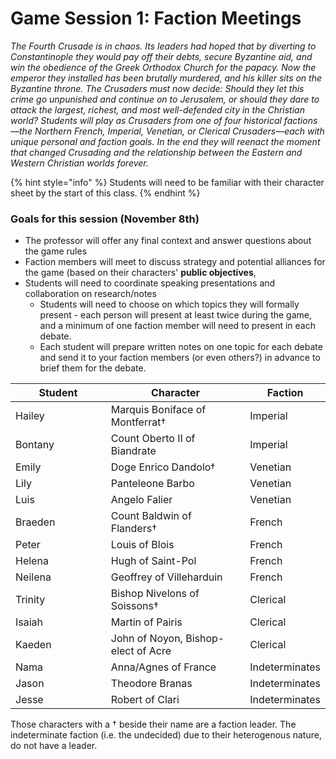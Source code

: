 # Game Session 1: Faction Meetings

_The Fourth Crusade is in chaos. Its leaders had hoped that by diverting to Constantinople they would pay off their debts, secure Byzantine aid, and win the obedience of the Greek Orthodox Church for the papacy. Now the emperor they installed has been brutally murdered, and his killer sits on the Byzantine throne. The Crusaders must now decide: Should they let this crime go unpunished and continue on to Jerusalem, or should they dare to attack the largest, richest, and most well-defended city in the Christian world? Students will play as Crusaders from one of four historical factions—the Northern French, Imperial, Venetian, or Clerical Crusaders—each with unique personal and faction goals. In the end they will reenact the moment that changed Crusading and the relationship between the Eastern and Western Christian worlds forever._

{% hint style="info" %}
Students will need to be familiar with their character sheet by the start of this class.&#x20;
{% endhint %}

### Goals for this session (November 8th)

* The professor will offer any final context and answer questions about the game rules
* Faction members will meet to discuss strategy and potential alliances for the game (based on their characters' **public objectives**,&#x20;
* Students will need to coordinate speaking presentations and collaboration on research/notes
  * Students will need to choose on which topics they will formally present - each person will present at least twice during the game, and a minimum of one faction member will need to present in each debate.&#x20;
  * Each student will prepare written notes on one topic for each debate and send it to your faction members (or even others?) in advance to brief them for the debate.

<table><thead><tr><th width="203">Student</th><th width="309.3333333333333">Character</th><th>Faction</th></tr></thead><tbody><tr><td>Hailey</td><td>Marquis Boniface of Montferrat†</td><td>Imperial</td></tr><tr><td>Bontany</td><td>Count Oberto II of Biandrate</td><td>Imperial</td></tr><tr><td>Emily</td><td>Doge Enrico Dandolo†</td><td>Venetian</td></tr><tr><td>Lily</td><td>Panteleone Barbo</td><td>Venetian</td></tr><tr><td>Luis</td><td>Angelo Falier</td><td>Venetian</td></tr><tr><td>Braeden</td><td>Count Baldwin of Flanders†</td><td>French</td></tr><tr><td>Peter</td><td>Louis of Blois</td><td>French</td></tr><tr><td>Helena</td><td>Hugh of Saint-Pol</td><td>French</td></tr><tr><td>Neilena</td><td>Geoffrey of Villeharduin</td><td>French</td></tr><tr><td>Trinity</td><td>Bishop Nivelons of Soissons†</td><td>Clerical</td></tr><tr><td>Isaiah</td><td>Martin of Pairis</td><td>Clerical</td></tr><tr><td>Kaeden</td><td>John of Noyon, Bishop-elect of Acre</td><td>Clerical</td></tr><tr><td>Nama</td><td>Anna/Agnes of France</td><td>Indeterminates</td></tr><tr><td>Jason</td><td>Theodore Branas</td><td>Indeterminates</td></tr><tr><td>Jesse</td><td>Robert of Clari</td><td>Indeterminates</td></tr></tbody></table>

Those characters with a † beside their name are a faction leader. The indeterminate faction (i.e. the undecided) due to their heterogenous nature, do not have a leader.&#x20;

